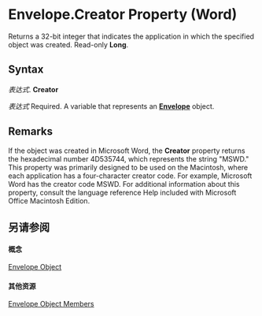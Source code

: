 
# Envelope.Creator Property (Word)

Returns a 32-bit integer that indicates the application in which the specified object was created. Read-only  **Long**.


## Syntax

 _表达式_. **Creator**

 _表达式_ Required. A variable that represents an **[Envelope](03664453-f7fb-f76a-ea60-37e72b53e17c.md)** object.


## Remarks

If the object was created in Microsoft Word, the  **Creator** property returns the hexadecimal number 4D535744, which represents the string "MSWD." This property was primarily designed to be used on the Macintosh, where each application has a four-character creator code. For example, Microsoft Word has the creator code MSWD. For additional information about this property, consult the language reference Help included with Microsoft Office Macintosh Edition.


## 另请参阅


#### 概念


[Envelope Object](03664453-f7fb-f76a-ea60-37e72b53e17c.md)
#### 其他资源


[Envelope Object Members](http://msdn.microsoft.com/library/1cbf8c1f-7c86-a5e2-a80c-4feeed3785b9%28Office.15%29.aspx)